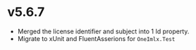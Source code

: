 # v5.6.7
- Merged the license identifier and subject into 1 Id property.
- Migrate to xUnit and FluentAsserions for `OneImlx.Test`